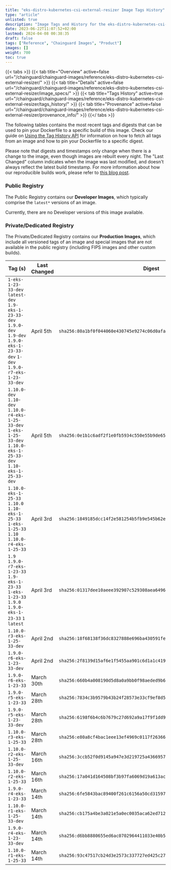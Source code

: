 ```yaml
---
title: "eks-distro-kubernetes-csi-external-resizer Image Tags History"
type: "article"
unlisted: true
description: "Image Tags and History for the eks-distro-kubernetes-csi-external-resizer Chainguard Image"
date: 2023-06-22T11:07:52+02:00
lastmod: 2024-04-08 00:38:35
draft: false
tags: ["Reference", "Chainguard Images", "Product"]
images: []
weight: 700
toc: true
---
```


{{< tabs >}}
{{< tab title="Overview" active=false url="/chainguard/chainguard-images/reference/eks-distro-kubernetes-csi-external-resizer/" >}}
{{< tab title="Details" active=false url="/chainguard/chainguard-images/reference/eks-distro-kubernetes-csi-external-resizer/image_specs/" >}}
{{< tab title="Tags History" active=true url="/chainguard/chainguard-images/reference/eks-distro-kubernetes-csi-external-resizer/tags_history/" >}}
{{< tab title="Provenance" active=false url="/chainguard/chainguard-images/reference/eks-distro-kubernetes-csi-external-resizer/provenance_info/" >}}
{{</ tabs >}}

The following tables contains the most recent tags and digests that can be used to pin your Dockerfile to a specific build of this image. Check our guide on [Using the Tag History API](/chainguard/chainguard-images/using-the-tag-history-api/) for information on how to fetch all tags from an image and how to pin your Dockerfile to a specific digest.

Please note that digests and timestamps only change when there is a change to the image, even though images are rebuilt every night. The "Last Changed" column indicates when the image was last modified, and doesn't always reflect the latest build timestamp. For more information about how our reproducible builds work, please refer to [this blog post](https://www.chainguard.dev/unchained/reproducing-chainguards-reproducible-image-builds).

### Public Registry
The Public Registry contains our **Developer Images**, which typically comprise the `latest*` versions of an image.

Currently, there are no Developer versions of this image available.

### Private/Dedicated Registry
The Private/Dedicated Registry contains our **Production Images**, which include all versioned tags of an image and special images that are not available in the public registry (including FIPS images and other custom builds).

| Tag (s)                                                                                                                                  | Last Changed | Digest                                                                    |
|------------------------------------------------------------------------------------------------------------------------------------------|--------------|---------------------------------------------------------------------------|
|  `1-eks-1-23-33-dev` `latest-dev` `1.9-eks-1-23-33-dev` `1.9.0-dev` `1.9-dev` `1.9.0-eks-1-23-33-dev` `1-dev` `1.9.0-r7-eks-1-23-33-dev` | April 5th    | `sha256:80a1bf0f044060e430745e9274c06d0afad166e08cc2dbb8725af2e31c27ac51` |
|  `1.10.0-dev` `1.10-dev` `1.10.0-r4-eks-1-25-33-dev` `1-eks-1-25-33-dev` `1.10.0-eks-1-25-33-dev` `1.10-eks-1-25-33-dev`                 | April 5th    | `sha256:0e1b1c6adf2f1e0fb5934c550e55b9de65cfade3f81076da7576c3546e03b9ee` |
|  `1.10.0-eks-1-25-33` `1.10.0` `1.10-eks-1-25-33` `1-eks-1-25-33` `1.10` `1.10.0-r4-eks-1-25-33`                                         | April 3rd    | `sha256:1849185dcc14f2e581254b5fb9e545b62e405c56dba62462cc72fbabe0f5d397` |
|  `1.9` `1.9.0-r7-eks-1-23-33` `1.9-eks-1-23-33` `1-eks-1-23-33` `1.9.0` `1.9.0-eks-1-23-33` `1` `latest`                                 | April 3rd    | `sha256:01317dee10aeee392907c529308aea6496f3f9c5e42d043f1eafa0458104838f` |
|  `1.10.0-r3-eks-1-25-33-dev`                                                                                                             | April 2nd    | `sha256:18f68138f36dc8327888e696ba430591fe8532c1c9c084106c3148226dc1406d` |
|  `1.9.0-r6-eks-1-23-33-dev`                                                                                                              | April 2nd    | `sha256:2f8139d15af6e1f5455aa901c6d1a1c419e1565402e8f2eaf234323a760c8e97` |
|  `1.9.0-r6-eks-1-23-33`                                                                                                                  | March 30th   | `sha256:660b4a008190d5d8a0a9bb0f98aeded9b62caef947e98660963917fdb7049fc6` |
|  `1.9.0-r5-eks-1-23-33`                                                                                                                  | March 28th   | `sha256:7834c3b9579b43b24f28573e33cf9ef8d52f7572ba9cfe2255b19730532ea0f2` |
|  `1.9.0-r5-eks-1-23-33-dev`                                                                                                              | March 28th   | `sha256:6198f6b4c6b7679c27d692a9a17f9f1dd939c1238c062a5742a1a9f307d9797b` |
|  `1.10.0-r3-eks-1-25-33`                                                                                                                 | March 28th   | `sha256:e80a8cf4bac1eee13ef4969c0117f26366f063b43c60f8a281a5a87bbfb853b5` |
|  `1.10.0-r2-eks-1-25-33-dev`                                                                                                             | March 16th   | `sha256:3ccb52f0d9145a947e3d219725a43669573a1b834f1d9727bcc1cb664b54df8a` |
|  `1.10.0-r2-eks-1-25-33`                                                                                                                 | March 16th   | `sha256:17a041d164508bf3b97fa6069d19a613ace6d7363413db8a59989d49326826f4` |
|  `1.9.0-r4-eks-1-23-33`                                                                                                                  | March 14th   | `sha256:6fe5843bac89400f261c6156a50cd3159722f3c1d9705cfbf70d75cb5cdfce4d` |
|  `1.10.0-r1-eks-1-25-33-dev`                                                                                                             | March 14th   | `sha256:cb175a4be3a021e5a0ec0035aca62ed71248a82871483e1e463233fa543c9132` |
|  `1.9.0-r4-eks-1-23-33-dev`                                                                                                              | March 14th   | `sha256:d6bb8880655ed6ac0702964411033e40b5c9e10d41ae600765ff0c338a47d327` |
|  `1.10.0-r1-eks-1-25-33`                                                                                                                 | March 14th   | `sha256:93c47517cb24d3e2573c337727ed425c277dc156bd28ba17af1c43b92f3a5d96` |


